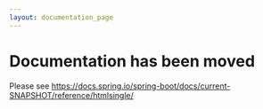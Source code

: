 ```yaml
---
layout: documentation_page
---
```

# Documentation has been moved

Please see https://docs.spring.io/spring-boot/docs/current-SNAPSHOT/reference/htmlsingle/
